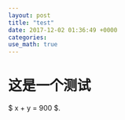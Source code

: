 ```yaml
---
layout: post
title: "test"
date: 2017-12-02 01:36:49 +0000
categories: 
use_math: true
---
```


# 这是一个测试

$ x + y = 900 $. 

